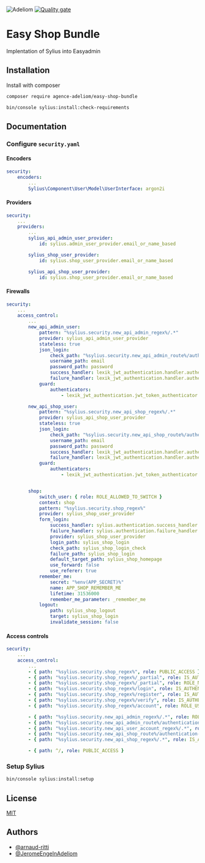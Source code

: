 
![Adeliom](https://adeliom.com/public/uploads/2017/09/Adeliom_logo.png)
[![Quality gate](https://sonarcloud.io/api/project_badges/quality_gate?project=agence-adeliom_easy-shop-bundle)](https://sonarcloud.io/dashboard?id=agence-adeliom_easy-shop-bundle)

# Easy Shop Bundle

Implentation of Sylius into Easyadmin

## Installation

Install with composer

```bash
composer require agence-adeliom/easy-shop-bundle

bin/console sylius:install:check-requirements
```

## Documentation

### Configure `security.yaml`

#### Encoders

```yaml
security:
    encoders:
        ...
        Sylius\Component\User\Model\UserInterface: argon2i
```

#### Providers

```yaml
security:
    ...
    providers:
        ...
        sylius_api_admin_user_provider:
            id: sylius.admin_user_provider.email_or_name_based

        sylius_shop_user_provider:
            id: sylius.shop_user_provider.email_or_name_based

        sylius_api_shop_user_provider:
            id: sylius.shop_user_provider.email_or_name_based
```

#### Firewalls

```yaml
security:
    ...
    access_control:
        ...
        new_api_admin_user:
            pattern: "%sylius.security.new_api_admin_regex%/.*"
            provider: sylius_api_admin_user_provider
            stateless: true
            json_login:
                check_path: "%sylius.security.new_api_admin_route%/authentication-token"
                username_path: email
                password_path: password
                success_handler: lexik_jwt_authentication.handler.authentication_success
                failure_handler: lexik_jwt_authentication.handler.authentication_failure
            guard:
                authenticators:
                    - lexik_jwt_authentication.jwt_token_authenticator

        new_api_shop_user:
            pattern: "%sylius.security.new_api_shop_regex%/.*"
            provider: sylius_api_shop_user_provider
            stateless: true
            json_login:
                check_path: "%sylius.security.new_api_shop_route%/authentication-token"
                username_path: email
                password_path: password
                success_handler: lexik_jwt_authentication.handler.authentication_success
                failure_handler: lexik_jwt_authentication.handler.authentication_failure
            guard:
                authenticators:
                    - lexik_jwt_authentication.jwt_token_authenticator


        shop:
            switch_user: { role: ROLE_ALLOWED_TO_SWITCH }
            context: shop
            pattern: "%sylius.security.shop_regex%"
            provider: sylius_shop_user_provider
            form_login:
                success_handler: sylius.authentication.success_handler
                failure_handler: sylius.authentication.failure_handler
                provider: sylius_shop_user_provider
                login_path: sylius_shop_login
                check_path: sylius_shop_login_check
                failure_path: sylius_shop_login
                default_target_path: sylius_shop_homepage
                use_forward: false
                use_referer: true
            remember_me:
                secret: "%env(APP_SECRET)%"
                name: APP_SHOP_REMEMBER_ME
                lifetime: 31536000
                remember_me_parameter: _remember_me
            logout:
                path: sylius_shop_logout
                target: sylius_shop_login
                invalidate_session: false
```

#### Access controls

```yaml
security:
    ...
    access_control:
        ...
        - { path: "%sylius.security.shop_regex%", role: PUBLIC_ACCESS }
        - { path: "%sylius.security.shop_regex%/_partial", role: IS_AUTHENTICATED_ANONYMOUSLY, ips: [ 127.0.0.1, ::1 ] }
        - { path: "%sylius.security.shop_regex%/_partial", role: ROLE_NO_ACCESS }
        - { path: "%sylius.security.shop_regex%/login", role: IS_AUTHENTICATED_ANONYMOUSLY }
        - { path: "%sylius.security.shop_regex%/register", role: IS_AUTHENTICATED_ANONYMOUSLY }
        - { path: "%sylius.security.shop_regex%/verify", role: IS_AUTHENTICATED_ANONYMOUSLY }
        - { path: "%sylius.security.shop_regex%/account", role: ROLE_USER }

        - { path: "%sylius.security.new_api_admin_regex%/.*", role: ROLE_API_ACCESS }
        - { path: "%sylius.security.new_api_admin_route%/authentication-token", role: IS_AUTHENTICATED_ANONYMOUSLY }
        - { path: "%sylius.security.new_api_user_account_regex%/.*", role: ROLE_USER }
        - { path: "%sylius.security.new_api_shop_route%/authentication-token", role: IS_AUTHENTICATED_ANONYMOUSLY }
        - { path: "%sylius.security.new_api_shop_regex%/.*", role: IS_AUTHENTICATED_ANONYMOUSLY }

        - { path: ^/, role: PUBLIC_ACCESS }
```

### Setup Sylius

```bash
bin/console sylius:install:setup
```

## License

[MIT](https://choosealicense.com/licenses/mit/)


## Authors

- [@arnaud-ritti](https://github.com/arnaud-ritti)
- [@JeromeEngelnAdeliom](https://github.com/JeromeEngelnAdeliom)


